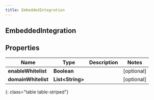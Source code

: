 ```yaml
---
title: EmbeddedIntegration
---
```

## EmbeddedIntegration


## Properties

| Name | Type | Description | Notes |
| ------------ | ------------- | ------------- | ------------- |
| **enableWhitelist** | <!----><!---->**Boolean**<!----> |  |  [optional] |
| **domainWhitelist** | <!----><!---->**List&lt;String&gt;**<!----> |  |  [optional] |
{: class="table table-striped"}




